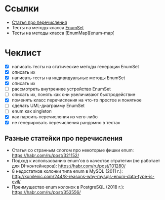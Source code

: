 # Ссылки 
- [Статья про перечисления][enums]
- Тесты на методы класса [EnumSet][enum-set] 
- Тесты на методы класса [EnumMap][enum-map]

# Чеклист

- [x] написать тесты на статические методы генерации EnumSet
- [x] описать их
- [x] написать тесты на индивидуальные методы EnumSet
- [x] описать их
- [ ] рассмотреть внутреннее устройство EnumSet
- [ ] описать их, понять как они увеличивают быстродействие
- [x] поменять класс перечисления на что-то простое и понятное
- [ ] сделать UML-диаграмму EnumSet 
- [ ] enum как singleton
- [x] как парсить перечисления из чего-либо
- [x] не генерировать перечисления рандомно в тестах 

## Разные статейки про перечисления
- Статья со странным слогом про некоторые фишки enum: https://habr.com/ru/post/321152/
- Подход к использованию enum'ов в качестве стратегии (не работает для DI-контейнеров): https://habr.com/ru/post/101280/
- 8 недостатков колонки типа enum в MySQL (2011 г.): http://komlenic.com/244/8-reasons-why-mysqls-enum-data-type-is-evil/
- Преимущество enum колонок в PostgreSQL (2018 г.): https://habr.com/ru/post/353556/

[enums]: /docs/enums.md
[enum-set]: /src/test/java/EnumSetTest.java